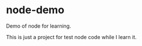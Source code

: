 node-demo
=========

Demo of node for learning.

This is just a project for test node code while I learn it.
